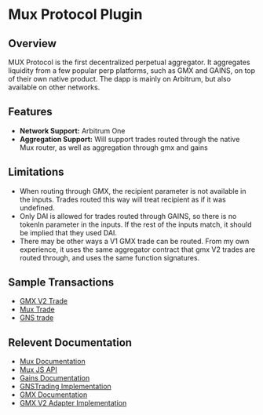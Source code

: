 # Mux Protocol Plugin

## Overview
MUX Protocol is the first decentralized perpetual aggregator. It aggregates liquidity from a few popular perp platforms, such as GMX and GAINS, on top of their own native product.
The dapp is mainly on Arbitrum, but also available on other networks.

## Features
- **Network Support:** Arbitrum One
- **Aggregation Support:** Will support trades routed through the native Mux router, as well as aggregation through gmx and gains

## Limitations
- When routing through GMX, the recipient parameter is not available in the inputs. Trades routed this way will treat recipient as if it was undefined.
- Only DAI is allowed for trades routed through GAINS, so there is no tokenIn parameter in the inputs. If the rest of the inputs match, it should be implied that they used DAI.
- There may be other ways a V1 GMX trade can be routed. From my own experience, it uses the same aggregator contract that gmx V2 trades are routed through, and uses the same function signatures.

## Sample Transactions
- [GMX V2 Trade](https://arbiscan.io/tx/0x9fb4a0394ff01c7a5ed180272970b50fddee509baced24d6667fb8e944a6790b)
- [Mux Trade](https://www.tdly.co/shared/simulation/6932c3e3-8f9a-4a30-acc2-8959f1ae7554)
- [GNS trade](https://www.tdly.co/shared/simulation/4f1ddbbd-ee59-4859-a3b3-a25346149689)

## Relevent Documentation
- [Mux Documentation](https://docs.mux.network/protocol/overview)
- [Mux JS API](https://github.com/mux-world/mux.js)
- [Gains Documentation](https://gains-network.gitbook.io/docs-home/what-is-gains-network/contract-addresses)
- [GNSTrading Implementation](https://arbiscan.io/address/0xa779e5a909cafc36b9ad82cef2e76d5ff62ff061#code)
- [GMX Documentation](https://gmx-docs.io/docs/intro)
- [GMX V2 Adapter Implementation](https://arbiscan.io/address/0xe1b50bba2255bbc60e4d4cdb4c77df61d1fddd8d#code)
